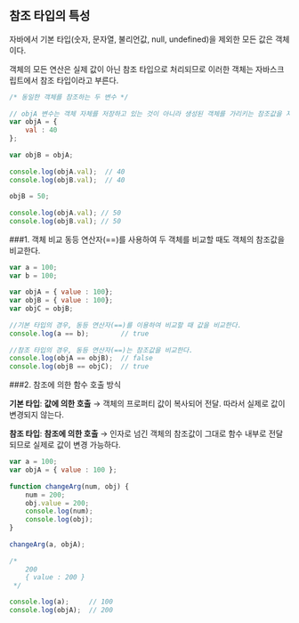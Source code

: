 ## 참조 타입의 특성

자바에서 기본 타입(숫자, 문자열, 불리언값, null, undefined)을 제외한 모든 값은 객체이다.

객체의 모든 연산은 실제 값이 아닌 참조 타입으로 처리되므로 이러한 객체는 자바스크립트에서 참조 타입이라고 부른다.

```javascript 1.8
/* 동일한 객체를 참조하는 두 변수 */
      
// objA 변수는 객체 자체를 저장하고 있는 것이 아니라 생성된 객체를 가리키는 참조값을 저장하고 있다.
var objA = {
    val : 40
};
    
var objB = objA;
    
console.log(objA.val);  // 40
console.log(objB.val);  // 40
    
objB = 50;
    
console.log(objA.val); // 50
console.log(objB.val); // 50
```
###1. 객체 비교
동등 연산자(==)를 사용하여 두 객체를 비교할 때도 객체의 참조값을 비교한다.

```javascript 1.8
var a = 100;
var b = 100;
    
var objA = { value : 100};
var objB = { value : 100};
var objC = objB;
    
//기본 타입의 경우, 동등 연산자(==)를 이용하여 비교할 때 값을 비교한다.
console.log(a == b);        // true
    
//참조 타입의 경우, 동등 연산자(==)는 참조값을 비교한다.
console.log(objA == objB);  // false
console.log(objB == objC);  // true
```
###2. 참조에 의한 함수 호출 방식

**기본 타입**: **값에 의한 호출**
→ 객체의 프로퍼티 값이 복사되어 전달. 따라서 실제로 값이 변경되지 않는다.

**참조 타입**: **참조에 의한 호출**
→ 인자로 넘긴 객체의 참조값이 그대로 함수 내부로 전달되므로 실제로 값이 변경 가능하다.

```javascript 1.8
var a = 100;
var objA = { value : 100 };
    
function changeArg(num, obj) {
    num = 200;
    obj.value = 200;
    console.log(num);
    console.log(obj);
}
    
changeArg(a, objA);
    
/*
    200
    { value : 200 }
 */

console.log(a);     // 100
console.log(objA);  // 200
```